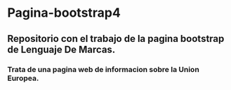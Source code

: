 # Pagina-bootstrap4
## Repositorio con el trabajo de la pagina bootstrap de Lenguaje De Marcas.
### Trata de una pagina web de informacion sobre la Union Europea.
